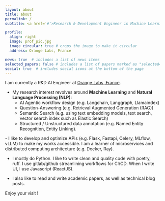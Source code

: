 ```yaml
---
layout: about
title: about
permalink: /
subtitle: <a href='#'>Research & Development Engineer in Machine Learning/Deep Learning </a>

profile:
  align: right
  image: prof_pic.jpg
  image_circular: true # crops the image to make it circular
  address: Orange Labs, France

news: true  # includes a list of news items
selected_papers: false # includes a list of papers marked as "selected={true}"
social: true  # includes social icons at the bottom of the page
---
```


I am currently a R&D AI Engineer at [Orange Labs, France](https://hellofuture.orange.com/fr/). 

- My research interest revolves around <b>Machine Learning</b> and <b>Natural Language Processing (NLP)</b>:
  - AI Agentic workflow design (e.g. Langchain, Langgraph, Llamaindex)
  - Question-Answering (e.g. Retrieval Augmented Generation (RAG))
  - Semantic Search (e.g. using text embedding models, text search, vector search index such as Elastic Search)
  - Structured / Unstructured data annotation (e.g. Named Entity Recognition, Entity Linking).
  
<p></p>
- I like to develop and optimize APIs (e.g. Flask, Fastapi, Celery, MLflow, vLLM) to make my works accessible. I am a learner of microservices and distributed computing architecture (e.g. Docker, Ray).

- I mostly do Python. I like to write clean and quality code with poetry, ruff. I use gitlab/github streamlining workflows for CI/CD. When I write UI, I use Javascript (ReactJS).

- I also like to read and write academic papers, as well as technical blog posts.

Enjoy your visit ! 

<!-- Write your biography here. Tell the world about yourself. Link to your favorite [subreddit](http://reddit.com). You can put a picture in, too. The code is already in, just name your picture `prof_pic.jpg` and put it in the `img/` folder.

Put your address / P.O. box / other info right below your picture. You can also disable any these elements by editing `profile` property of the YAML header of your `_pages/about.md`. Edit `_bibliography/papers.bib` and Jekyll will render your [publications page](/al-folio/publications/) automatically.

Link to your social media connections, too. This theme is set up to use [Font Awesome icons](http://fortawesome.github.io/Font-Awesome/) and [Academicons](https://jpswalsh.github.io/academicons/), like the ones below. Add your Facebook, Twitter, LinkedIn, Google Scholar, or just disable all of them. -->
